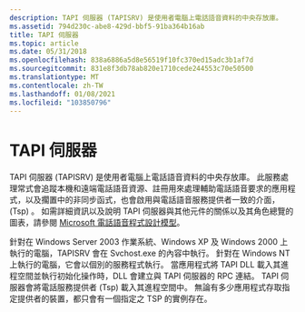 ```yaml
---
description: TAPI 伺服器 (TAPISRV) 是使用者電腦上電話語音資料的中央存放庫。
ms.assetid: 794d230c-abe8-429d-bbf5-91ba364b16ab
title: TAPI 伺服器
ms.topic: article
ms.date: 05/31/2018
ms.openlocfilehash: 838a6886a5d8e56519f10fc370ed15adc3b1af7d
ms.sourcegitcommit: 831e8f3db78ab820e1710cede244553c70e50500
ms.translationtype: MT
ms.contentlocale: zh-TW
ms.lasthandoff: 01/08/2021
ms.locfileid: "103850796"
---
```

# <a name="tapi-server"></a>TAPI 伺服器

TAPI 伺服器 (TAPISRV) 是使用者電腦上電話語音資料的中央存放庫。 此服務處理常式會追蹤本機和遠端電話語音資源、註冊用來處理輔助電話語音要求的應用程式，以及擱置中的非同步函式，也會啟用與電話語音服務提供者一致的介面， (Tsp) 。 如需詳細資訊以及說明 TAPI 伺服器與其他元件的關係以及其角色總覽的圖表，請參閱 [Microsoft 電話語音程式設計模型](microsoft-telephony-programming-model.md)。

針對在 Windows Server 2003 作業系統、Windows XP 及 Windows 2000 上執行的電腦，TAPISRV 會在 Svchost.exe 的內容中執行。 針對在 Windows NT 上執行的電腦，它會以個別的服務程式執行。 當應用程式將 TAPI DLL 載入其進程空間並執行初始化操作時，DLL 會建立與 TAPI 伺服器的 RPC 連結。 TAPI 伺服器會將電話服務提供者 (Tsp) 載入其進程空間中。 無論有多少應用程式存取指定提供者的裝置，都只會有一個指定之 TSP 的實例存在。

 

 



